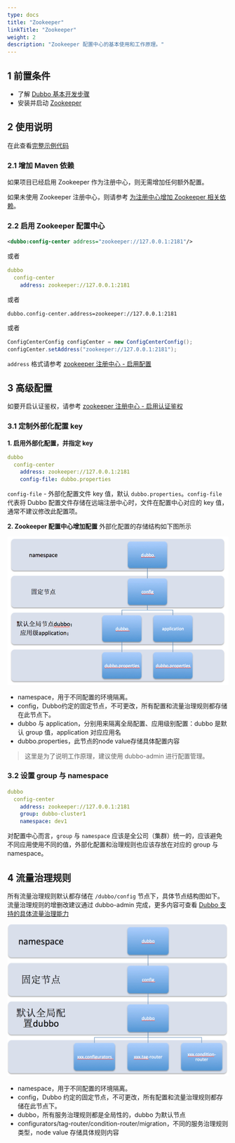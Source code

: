```yaml
---
type: docs
title: "Zookeeper"
linkTitle: "Zookeeper"
weight: 2
description: "Zookeeper 配置中心的基本使用和工作原理。"
---
```


## 1 前置条件
* 了解 [Dubbo 基本开发步骤](../../../quick-start/spring-boot/)
* 安装并启动 [Zookeeper](https://zookeeper.apache.org/)

## 2 使用说明
在此查看[完整示例代码](https://github.com/apache/dubbo-samples/tree/master/dubbo-samples-configcenter/dubbo-samples-configcenter-annotation)

### 2.1 增加 Maven 依赖
如果项目已经启用 Zookeeper 作为注册中心，则无需增加任何额外配置。

如果未使用 Zookeeper 注册中心，则请参考 [为注册中心增加 Zookeeper 相关依赖](../../registry/zookeeper/#21-增加-maven-依赖)。

### 2.2 启用 Zookeeper 配置中心
```xml
<dubbo:config-center address="zookeeper://127.0.0.1:2181"/>
```

或者

```yaml
dubbo
  config-center
    address: zookeeper://127.0.0.1:2181
```

或者

```properties
dubbo.config-center.address=zookeeper://127.0.0.1:2181
```

或者

```java
ConfigCenterConfig configCenter = new ConfigCenterConfig();
configCenter.setAddress("zookeeper://127.0.0.1:2181");
```

`address` 格式请参考 [zookeeper 注册中心 - 启用配置](../../registry/zookeeper/#22-配置并启用-zookeeper)

## 3 高级配置
如要开启认证鉴权，请参考 [zookeeper 注册中心 - 启用认证鉴权](../../registry/zookeeper/#31-认证与鉴权)

### 3.1 定制外部化配置 key
**1. 启用外部化配置，并指定 key**
```yaml
dubbo
  config-center
    address: zookeeper://127.0.0.1:2181
    config-file: dubbo.properties
```

`config-file` - 外部化配置文件 key 值，默认 `dubbo.properties`。`config-file` 代表将 Dubbo 配置文件存储在远端注册中心时，文件在配置中心对应的 key 值，通常不建议修改此配置项。

**2. Zookeeper 配置中心增加配置**
外部化配置的存储结构如下图所示

![zk-configcenter.jpg](/imgs/user/zk-configcenter.jpg)

- namespace，用于不同配置的环境隔离。
- config，Dubbo约定的固定节点，不可更改，所有配置和流量治理规则都存储在此节点下。
- dubbo 与 application，分别用来隔离全局配置、应用级别配置：dubbo 是默认 group 值，application 对应应用名
- dubbo.properties，此节点的node value存储具体配置内容

> 这里是为了说明工作原理，建议使用 dubbo-admin 进行配置管理。

### 3.2 设置 group 与 namespace
```yaml
dubbo
  config-center
    address: zookeeper://127.0.0.1:2181
    group: dubbo-cluster1
    namespace: dev1
```

对配置中心而言，`group` 与 `namespace` 应该是全公司（集群）统一的，应该避免不同应用使用不同的值，外部化配置和治理规则也应该存放在对应的 group 与 namespace。

## 4 流量治理规则
所有流量治理规则默认都存储在 `/dubbo/config` 节点下，具体节点结构图如下。流量治理规则的增删改建议通过 dubbo-admin 完成，更多内容可查看 [Dubbo 支持的具体流量治理能力]()

![zk-configcenter-governance](/imgs/user/zk-configcenter-governance.jpg)

- namespace，用于不同配置的环境隔离。
- config，Dubbo 约定的固定节点，不可更改，所有配置和流量治理规则都存储在此节点下。
- dubbo，所有服务治理规则都是全局性的，dubbo 为默认节点
- configurators/tag-router/condition-router/migration，不同的服务治理规则类型，node value 存储具体规则内容